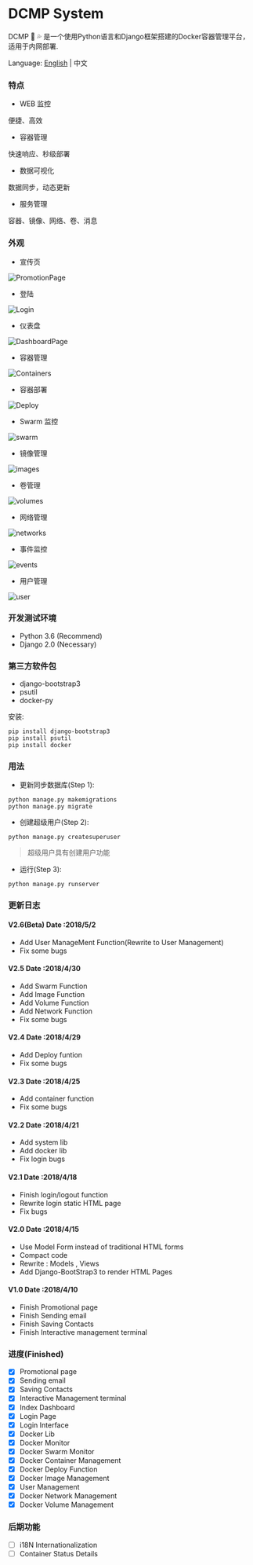 # DCMP System

DCMP :whale2: :sweat_drops: 是一个使用Python语言和Django框架搭建的Docker容器管理平台，适用于内网部署.

Language:     [English](https://github.com/Mr-Linus/DCMP/blob/master/README.md)  | 中文

### 特点 ###
- WEB 监控

便捷、高效

- 容器管理

快速响应、秒级部署


- 数据可视化

数据同步，动态更新

- 服务管理

容器、镜像、网络、卷、消息

### 外观
- 宣传页

![PromotionPage](https://github.com/Mr-Linus/DCMP/blob/master/Promotionpage.png)

- 登陆

![Login](https://github.com/Mr-Linus/DCMP/blob/master/login.png)

- 仪表盘

![DashboardPage](https://github.com/Mr-Linus/DCMP/blob/master/dashboard.png)

- 容器管理

![Containers](https://github.com/Mr-Linus/DCMP/blob/master/containers.png)

- 容器部署

![Deploy](https://github.com/Mr-Linus/DCMP/blob/master/deploy.png)

- Swarm 监控

![swarm](https://github.com/Mr-Linus/DCMP/blob/master/swarm.png)

- 镜像管理

![images](https://github.com/Mr-Linus/DCMP/blob/master/images.png)

- 卷管理

![volumes](https://github.com/Mr-Linus/DCMP/blob/master/volumes.png)

- 网络管理

![networks](https://github.com/Mr-Linus/DCMP/blob/master/networks.png)

- 事件监控

![events](https://github.com/Mr-Linus/DCMP/blob/master/events.png)

- 用户管理

![user](https://github.com/Mr-Linus/DCMP/blob/master/user.png)

### 开发测试环境
- Python 3.6 (Recommend)
- Django 2.0 (Necessary)

### 第三方软件包
- django-bootstrap3
- psutil
- docker-py

安装:
```shell
pip install django-bootstrap3
pip install psutil
pip install docker
```

### 用法
- 更新同步数据库(Step 1):
```shell 
python manage.py makemigrations
python manage.py migrate
```

- 创建超级用户(Step 2): 
```shell
python manage.py createsuperuser
```
> 超级用户具有创建用户功能


- 运行(Step 3):
```shell
python manage.py runserver
```

### 更新日志

#### V2.6(Beta) Date :2018/5/2 
- Add User ManageMent Function(Rewrite to User Management)
- Fix some bugs
#### V2.5 Date :2018/4/30
- Add Swarm Function
- Add Image Function
- Add Volume Function
- Add Network Function
- Fix some bugs
#### V2.4 Date :2018/4/29
- Add Deploy funtion
- Fix some bugs
#### V2.3 Date :2018/4/25
- Add container function 
- Fix some bugs
#### V2.2 Date :2018/4/21
- Add system lib
- Add docker lib
- Fix login bugs
#### V2.1 Date :2018/4/18
- Finish login/logout function
- Rewrite login static HTML page
- Fix bugs
#### V2.0 Date :2018/4/15
- Use Model Form instead of traditional HTML forms
- Compact code
- Rewrite : Models , Views  
- Add Django-BootStrap3 to render HTML Pages

#### V1.0 Date :2018/4/10
- Finish Promotional page
- Finish Sending email
- Finish Saving Contacts
- Finish Interactive management terminal

### 进度(Finished)
- [x]  Promotional page
- [x]  Sending email
- [x]  Saving Contacts
- [x]  Interactive Management terminal
- [x]  Index Dashboard
- [x]  Login Page
- [x]  Login Interface
- [x]  Docker Lib
- [x]  Docker Monitor
- [x]  Docker Swarm  Monitor
- [x]  Docker Container Management 
- [x]  Docker Deploy Function
- [x]  Docker Image Management 
- [x]  User Management
- [x]  Docker Network Management
- [x]  Docker Volume Management

### 后期功能
- [ ] i18N Internationalization 
- [ ] Container Status Details